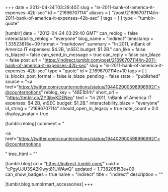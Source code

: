 +++
date = 2012-04-24T03:29:40Z
slug = "in-2011-bank-of-america-it-expenses-42b-sec"
id = "21696707114"
aliases = [ "/post/21696707114/in-2011-bank-of-america-it-expenses-42b-sec" ]
tags = [ ]
type = "tumblr-quote"

[tumblr]
date = "2012-04-24 03:29:40 GMT"
can_reblog = false
interactability_reblog = "everyone"
blog_name = "indirect"
timestamp = 1.33523818e+09
format = "markdown"
summary = "In 2011, \nBank of America IT expenses: $4.2B, \nSEC budget: $1.2B."
can_like = false
is_blazed = false
can_send_in_message = true
can_reply = false
can_blaze = false
post_url = "https://indirect.tumblr.com/post/21696707114/in-2011-bank-of-america-it-expenses-42b-sec"
slug = "in-2011-bank-of-america-it-expenses-42b-sec"
type = "quote"
id = 2.1696707114e+10
tags = [ ]
is_blocks_post_format = false
is_blaze_pending = false
state = "published"
source = "<a href=\"https://twitter.com/counternotions/status/194402900598996992\">@counternotions</a>"
reblog_key = "48E1b1rh"
short_url = "https://tmblr.co/ZY3jbyKDENeg"
text = "In 2011, \nBank of America IT expenses: $4.2B, \nSEC budget: $1.2B."
interactability_blaze = "everyone"
id_string = "21696707114"
should_open_in_legacy = true
note_count = 0.0
display_avatar = true

[tumblr.reblog]
comment = "<p><a href=\"https://twitter.com/counternotions/status/194402900598996992\">@counternotions</a></p>"
tree_html = ""

[tumblr.blog]
url = "https://indirect.tumblr.com/"
uuid = "t:PgyUJU3SA2Klwyt81UWAwQ"
updated = 1.738205153e+09
can_show_badges = true
name = "indirect"
title = "indirect"
description = ""

[tumblr.blog.tumblrmart_accessories]
+++
